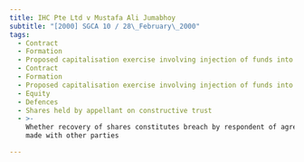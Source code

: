 ```yaml
---
title: IHC Pte Ltd v Mustafa Ali Jumabhoy
subtitle: "[2000] SGCA 10 / 28\_February\_2000"
tags:
  - Contract
  - Formation
  - Proposed capitalisation exercise involving injection of funds into appellant
  - Contract
  - Formation
  - Proposed capitalisation exercise involving injection of funds into appellant
  - Equity
  - Defences
  - Shares held by appellant on constructive trust
  - >-
    Whether recovery of shares constitutes breach by respondent of agreement
    made with other parties

---
```


